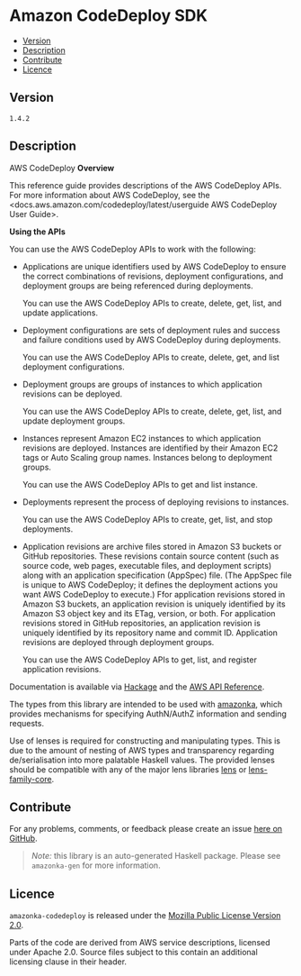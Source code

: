 # Amazon CodeDeploy SDK

* [Version](#version)
* [Description](#description)
* [Contribute](#contribute)
* [Licence](#licence)


## Version

`1.4.2`


## Description

AWS CodeDeploy __Overview__

This reference guide provides descriptions of the AWS CodeDeploy APIs.
For more information about AWS CodeDeploy, see the
<docs.aws.amazon.com/codedeploy/latest/userguide AWS CodeDeploy User Guide>.

__Using the APIs__

You can use the AWS CodeDeploy APIs to work with the following:

-   Applications are unique identifiers used by AWS CodeDeploy to ensure
    the correct combinations of revisions, deployment configurations,
    and deployment groups are being referenced during deployments.

    You can use the AWS CodeDeploy APIs to create, delete, get, list,
    and update applications.

-   Deployment configurations are sets of deployment rules and success
    and failure conditions used by AWS CodeDeploy during deployments.

    You can use the AWS CodeDeploy APIs to create, delete, get, and list
    deployment configurations.

-   Deployment groups are groups of instances to which application
    revisions can be deployed.

    You can use the AWS CodeDeploy APIs to create, delete, get, list,
    and update deployment groups.

-   Instances represent Amazon EC2 instances to which application
    revisions are deployed. Instances are identified by their Amazon EC2
    tags or Auto Scaling group names. Instances belong to deployment
    groups.

    You can use the AWS CodeDeploy APIs to get and list instance.

-   Deployments represent the process of deploying revisions to
    instances.

    You can use the AWS CodeDeploy APIs to create, get, list, and stop
    deployments.

-   Application revisions are archive files stored in Amazon S3 buckets
    or GitHub repositories. These revisions contain source content (such
    as source code, web pages, executable files, and deployment scripts)
    along with an application specification (AppSpec) file. (The AppSpec
    file is unique to AWS CodeDeploy; it defines the deployment actions
    you want AWS CodeDeploy to execute.) Ffor application revisions
    stored in Amazon S3 buckets, an application revision is uniquely
    identified by its Amazon S3 object key and its ETag, version, or
    both. For application revisions stored in GitHub repositories, an
    application revision is uniquely identified by its repository name
    and commit ID. Application revisions are deployed through deployment
    groups.

    You can use the AWS CodeDeploy APIs to get, list, and register
    application revisions.

Documentation is available via [Hackage](http://hackage.haskell.org/package/amazonka-codedeploy)
and the [AWS API Reference](https://aws.amazon.com/documentation/).

The types from this library are intended to be used with [amazonka](http://hackage.haskell.org/package/amazonka),
which provides mechanisms for specifying AuthN/AuthZ information and sending requests.

Use of lenses is required for constructing and manipulating types.
This is due to the amount of nesting of AWS types and transparency regarding
de/serialisation into more palatable Haskell values.
The provided lenses should be compatible with any of the major lens libraries
[lens](http://hackage.haskell.org/package/lens) or [lens-family-core](http://hackage.haskell.org/package/lens-family-core).

## Contribute

For any problems, comments, or feedback please create an issue [here on GitHub](https://github.com/brendanhay/amazonka/issues).

> _Note:_ this library is an auto-generated Haskell package. Please see `amazonka-gen` for more information.


## Licence

`amazonka-codedeploy` is released under the [Mozilla Public License Version 2.0](http://www.mozilla.org/MPL/).

Parts of the code are derived from AWS service descriptions, licensed under Apache 2.0.
Source files subject to this contain an additional licensing clause in their header.
